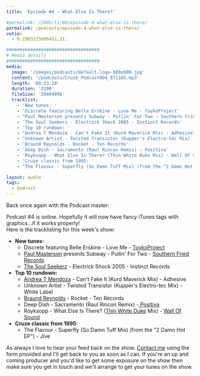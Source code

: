 ```yaml
---
title: 'Episode #4 - What Else Is There?'

#permalink: /2005/11/08/episode-4-what-else-is-there/
permalink: /podcasts/episode-4-what-else-is-there/
votio:
  - 9.2903225806451,31,

###################################
# Media details
###################################
media:
  image: '/images/podcasts/default-logo-600x600.jpg'
  content: '/podcasts/Cruze_Podcast004_071105.mp3'
  length: '00:53:20'
  duration: '3200'
  fileSize: '38404096'
  tracklist:
    - 'New tunes: '
    - 'Discrete featuring Belle Erskine - Love Me - ToykoProject'
    - "Paul Masterson presents Subway - Pullin' For Two - Southern Fried Records"
    - 'The Soul Seekerz - Electrick Shock 2005 - Instinct Records'
    - 'Top 10 rundown: '
    - "Andrea T Mendoza - Can't Fake It (Kurd Maverick Mix) - Adhesive"
    - "Unknown Artist - Twisted Transistor (Kupper's Electro-tec Mix) - White Label"
    - 'Braund Reynolds - Rocket - Ten Records'
    - 'Deep Dish - Sacramento (Raul Rincon Remix) - Positiva'
    - 'Royksopp - What Else Is There? (Thin White Duke Mix) - Wall Of Sound'
    - 'Cruze classic from 1995: '
    - 'The Flavour - Superfly (So Damn Tuff Mix) (from the "2 Damn Hot EP") - Jive'

layout: audio
tags:
  - podcast
---
```


Back once again with the Podcast master:

Podcast #4 is online. Hopefully it will now have fancy iTunes tags with graphics...if it works properly!  
Here is the tracklisting for this week's show:

- **New tunes:**
  - Discrete featuring Belle Erskine - Love Me - [ToykoProject][3]
  - [Paul Masterson][4] presents Subway - Pullin' For Two - [Southern Fried Records][5]
  - [The Soul Seekerz][6] - Electrick Shock 2005 - Instinct Records
- **Top 10 rundown:**
  - [Andrea T Mendoza][7] - Can't Fake It (Kurd Maverick Mix) - Adhesive
  - Unknown Artist - Twisted Transistor (Kupper's Electro-tec Mix) - White Label
  - [Braund Reynolds][8] - Rocket - Ten Records
  - Deep Dish - Sacramento (Raul Rincon Remix) -[ Positiva][9]
  - Royksopp - What Else Is There? ([Thin White Duke][10] Mix) - [Wall Of Sound][11]
- **Cruze classic from 1995:**
  - The Flavour - Superfly (So Damn Tuff Mix) (from the "2 Damn Hot EP") - Jive

As always I love to hear your feed back on the show. [Contact me][12] using the form provided and I'll get back to you as soon as I can. If you're an up and coming producer and you'd like to get some exposure on the show then make sure you get in touch and we'll arrange to get your tunes on the show.

[1]: http://www.djcruzeaudio.co.uk/podcasts/Cruze_Podcast004_071105.mp3
[2]: http://www.djcruze.co.uk/cms/podcasts/feed/rss2
[3]: http://www.tokyoproject.com
[4]: http://www.paulmasterson.com/
[5]: http://www.southernfriedrecords.com/
[6]: http://www.soulseekerz.com/
[7]: http://www.andreatmendoza.com/
[8]: http://www.placidhouse.co.uk/
[9]: http://www.positivarecords.com
[10]: http://www.zootwoman.com/
[11]: http://www.wallofsound.net/
[12]: /contact
